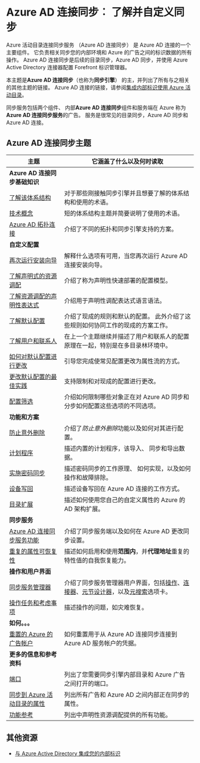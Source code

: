 <properties
    pageTitle="Azure AD 连接同步︰ 了解并自定义同步 |Microsoft Azure"
    description="解释如何 Azure AD 连接的工作原理以及如何自定义同步。"
    services="active-directory"
    documentationCenter=""
    authors="andkjell"
    manager="femila"
    editor=""/>

<tags
    ms.service="active-directory"
    ms.workload="identity"
    ms.tgt_pltfrm="na"
    ms.devlang="na"
    ms.topic="article"
    ms.date="08/29/2016"
    ms.author="markusvi;andkjell"/>


# <a name="azure-ad-connect-sync-understand-and-customize-synchronization"></a>Azure AD 连接同步︰ 了解并自定义同步
Azure 活动目录连接同步服务 （Azure AD 连接同步） 是 Azure AD 连接的一个主要组件。 它负责相关同步您的内部环境和 Azure 的广告之间的标识数据的所有操作。 Azure AD 连接同步是后续的目录同步，Azure AD 同步，并使用 Azure Active Directory 连接器配置 Forefront 标识管理器。

本主题是**Azure AD 连接同步**（也称为**同步引擎**） 的主，并列出了所有与之相关的其他主题的链接。 Azure AD 连接的链接，请参阅[集成内部标识使用 Azure 活动目录](active-directory-aadconnect.md)。

同步服务包括两个组件、 内部**Azure AD 连接同步**组件和服务端在 Azure 称为**Azure AD 连接同步服务**的广告。 服务是很常见的目录同步，Azure AD 同步和 Azure AD 连接。

## <a name="azure-ad-connect-sync-topics"></a>Azure AD 连接同步主题

主题 | 它涵盖了什么以及何时读取
----- | -----
**Azure AD 连接同步基础知识** |
[了解该体系结构](active-directory-aadconnectsync-understanding-architecture.md) | 对于那些刚接触同步引擎并且想要了解的体系结构和使用的术语。
[技术概念](active-directory-aadconnectsync-technical-concepts.md) | 短的体系结构主题并简要说明了使用的术语。
[Azure AD 拓扑连接](active-directory-aadconnect-topologies.md) | 介绍了不同的拓扑和同步引擎支持的方案。
**自定义配置** |
[再次运行安装向导](active-directory-aadconnectsync-installation-wizard.md) | 解释什么选项有可用，当您再次运行 Azure AD 连接安装向导。
[了解声明式的资源调配](active-directory-aadconnectsync-understanding-declarative-provisioning.md)| 介绍了称为声明性快速部署的配置模型。
[了解资源调配的声明性表达式](active-directory-aadconnectsync-understanding-declarative-provisioning-expressions.md) | 介绍用于声明性调配表达式语言语法。
[了解默认配置](active-directory-aadconnectsync-understanding-default-configuration.md)| 介绍了现成的规则和默认的配置。 此外介绍了这些规则如何协同工作的现成的方案工作。
[了解用户和联系人](active-directory-aadconnectsync-understanding-users-and-contacts.md) | 在上一个主题继续并描述了用户和联系人的配置原理在一起，特别是在多目录林环境中。
[如何对默认配置进行更改](active-directory-aadconnectsync-change-the-configuration.md) | 引导您完成使常见配置更改为属性流的方式。
[更改默认配置的最佳实践](active-directory-aadconnectsync-best-practices-changing-default-configuration.md) | 支持限制和对现成的配置进行更改。
[配置筛选](active-directory-aadconnectsync-configure-filtering.md) | 介绍如何限制哪些对象正在对 Azure AD 同步和分步如何配置这些选项的不同选项。
**功能和方案** |
[防止意外删除](active-directory-aadconnectsync-feature-prevent-accidental-deletes.md) | 介绍了*防止意外删除*功能以及如何对其进行配置。
[计划程序](active-directory-aadconnectsync-feature-scheduler.md) | 描述内置的计划程序，该导入、 同步和导出数据。
[实施密码同步](active-directory-aadconnectsync-implement-password-synchronization.md) | 描述密码同步的工作原理、 如何实现，以及如何操作和故障排除。
[设备写回](active-directory-aadconnect-feature-device-writeback.md) | 描述设备写回在 Azure AD 连接的工作方式。
[目录扩展](active-directory-aadconnectsync-feature-directory-extensions.md) | 描述如何使用您自己的自定义属性的 Azure 的 AD 架构扩展。
**同步服务** |
[Azure AD 连接同步服务功能](active-directory-aadconnectsyncservice-features.md) | 介绍了同步服务端以及如何在 Azure AD 更改同步设置。
[重复的属性可恢复性](active-directory-aadconnectsyncservice-duplicate-attribute-resiliency.md) | 描述如何启用和使用**范围内**，并**代理地址**重复的特性值的自我恢复能力。
**操作和用户界面** |
[同步服务管理器](active-directory-aadconnectsync-service-manager-ui.md) | 介绍了同步服务管理器用户界面，包括[操作](active-directory-aadconnectsync-service-manager-ui-operations.md)、[连接器](active-directory-aadconnectsync-service-manager-ui-connectors.md)、[元节设计器](active-directory-aadconnectsync-service-manager-ui-mvdesigner.md)，以及[元搜索](active-directory-aadconnectsync-service-manager-ui-mvsearch.md)选项卡。
[操作任务和考虑事项](active-directory-aadconnectsync-operations.md) | 描述操作的问题，如灾难恢复。
**如何。。。** |
[重置的 Azure 的广告帐户](active-directory-aadconnectsync-howto-azureadaccount.md) | 如何重置用于从 Azure AD 连接同步连接到 Azure AD 服务帐户的凭据。
**更多的信息和参考资料** |
[端口](active-directory-aadconnect-ports.md) | 列出了您需要同步引擎内部目录和 Azure 广告之间打开的端口。
[同步到 Azure 活动目录的属性](active-directory-aadconnectsync-attributes-synchronized.md) | 列出所有广告和 Azure AD 之间内部正在同步的属性。
[功能参考](active-directory-aadconnectsync-functions-reference.md) | 列出中声明性资源调配提供的所有功能。

## <a name="additional-resources"></a>其他资源

* [与 Azure Active Directory 集成您的内部标识](active-directory-aadconnect.md)
